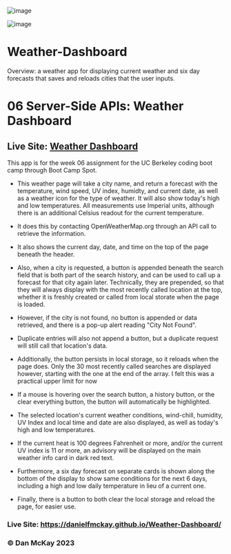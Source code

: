 ![image](https://user-images.githubusercontent.com/123746582/232410962-dccd086c-c499-4359-8c2d-02e6577eb670.png)

![image](https://user-images.githubusercontent.com/123746582/232411314-ac2fb4b6-7c04-4699-8bf1-cee089653922.png)

# Weather-Dashboard

Overview: a weather app for displaying current weather and six day forecasts that saves and reloads cities that the user inputs.

# 06 Server-Side APIs: Weather Dashboard

## Live Site: [Weather Dashboard](https://danielfmckay.github.io/Weather-Dashboard/) 

This app is for the week 06 assignment for the UC Berkeley coding boot camp through Boot Camp Spot.

* This weather page will take a city name, and return a forecast with the temperature, wind speed, UV index, humidty, and current date, as well as a weather icon for the type of weather. It will also show today's high and low temperatures. All measurements use Imperial units, although there is an additional Celsius readout for the current temperature.

* It does this by contacting OpenWeatherMap.org through an API call to retrieve the information.

* It also shows the current day, date, and time on the top of the page beneath the header.

* Also, when a city is requested, a button is appended beneath the search field that is both part of the search history, and can be used to call up a forecast for that city again later. Technically, they are prepended, so that they will always display with the most recently called location at the top, whether it is freshly created or called from local storate when the page is loaded.

* However, if the city is not found, no button is appended or data retrieved, and there is a pop-up alert reading "City Not Found".

* Duplicate entries will also not append a button, but a duplicate request will still call that location's data.

* Additionally, the button persists in local storage, so it reloads when the page does. Only the 30 most recently called searches are displayed however, starting with the one at the end of the array. I felt this was a practical upper limit for now

* If a mouse is hovering over the search button, a history button, or the clear everything button, the button will automatically be highlighted.

* The selected location's current weather conditions, wind-chill, humidity, UV Index and local time and date are also displayed, as well as today's high and low temperatures.

* If the current heat is 100 degrees Fahrenheit or more, and/or the current UV index is 11 or more, an advisory will be displayed on the main weather info card in dark red text.

* Furthermore, a six day forecast on separate cards is shown along the bottom of the display to show same conditions for the next 6 days, including a high and low daily temperature in lieu of a current one.

* Finally, there is a button to both clear the local storage and reload the page, for easier use.

### Live Site: https://danielfmckay.github.io/Weather-Dashboard/

### © Dan McKay 2023

